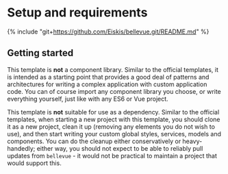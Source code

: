 
# Setup and requirements

{% include "git+https://github.com/Eiskis/bellevue.git/README.md" %}

## Getting started

This template is **not** a component library. Similar to the official templates, it is intended as a starting point that provides a good deal of patterns and architectures for writing a complex application with custom application code. You can of course import any component library you choose, or write everything yourself, just like with any ES6 or Vue project.

This template is **not** suitable for use as a dependency. Similar to the official templates, when starting a new project with this template, you should clone it as a new project, clean it up (removing any elements you do not wish to use), and then start writing your custom global styles, services, models and components. You can do the cleanup either conservatively or heavy-handedly; either way, you should not expect to be able to reliably pull updates from `bellevue` - it would not be practical to maintain a project that would support this.
